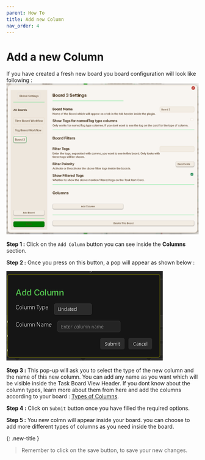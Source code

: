 ```yaml
---
parent: How To
title: Add new Column
nav_order: 4
---
```


# Add a new Column

If you have created a fresh new board you board configuration will look like following :
![New Board Added](../../assets/NewBoardAdded.png)

**Step 1 :** Click on the `Add Column` button you can see inside the **Columns** section.

**Step 2 :** Once you press on this button, a pop will appear as shown below :

![Add Column PopUp](../../assets/AddColumnModal.png)

**Step 3 :** This pop-up will ask you to select the type of the new column and the name of this new column. You can add any name as you want which will be visible inside the Task Board View Header. If you dont know about the column types, learn more about them from here and add the columns according to your board : [Types of Columns](../Components/Types_Of_Columns.md).

**Step 4 :** Click on `Submit` button once you have filled the required options.

**Step 5 :** You new colmn will appear inside your board. you can choose to add more different types of columns as you need inside the board.

{: .new-title }
> Remember to click on the save button, to save your new changes.

